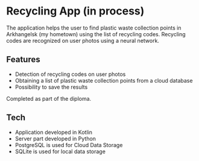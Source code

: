 # Recycling App (in process)

The application helps the user to find plastic waste collection points in Arkhangelsk (my hometown) using the list of recycling codes. Recycling codes are recognized on user photos using a neural network.

## Features

- Detection of recycling codes on user photos
- Obtaining a list of plastic waste collection points from a cloud database
- Possibility to save the results

Completed as part of the diploma.

## Tech

- Application developed in Kotlin 
- Server part developed in Python
- PostgreSQL is used for Cloud Data Storage
- SQLite is used for local data storage
